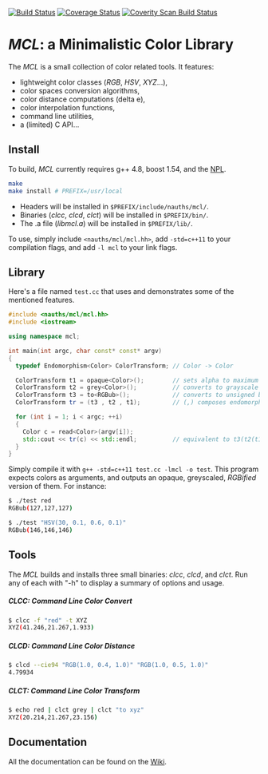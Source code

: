 [![Build Status](https://travis-ci.org/nicuveo/MCL.svg?branch=master)](https://travis-ci.org/nicuveo/MCL)
[![Coverage Status](https://coveralls.io/repos/nicuveo/MCL/badge.svg?branch=master&service=github)](https://coveralls.io/github/nicuveo/MCL?branch=master)
[![Coverity Scan Build Status](https://scan.coverity.com/projects/6560/badge.svg)](https://scan.coverity.com/projects/nicuveo-mcl)

*MCL*: a Minimalistic Color Library
===================================

The *MCL* is a small collection of color related tools. It features:
  * lightweight color classes (*RGB*, *HSV*, *XYZ*...),
  * color spaces conversion algorithms,
  * color distance computations (delta e),
  * color interpolation functions,
  * command line utilities,
  * a (limited) C API...


Install
-------

To build, *MCL* currently requires g++ 4.8, boost 1.54, and the
[NPL](https://github.com/nicuveo/NPL).

``` bash
make
make install # PREFIX=/usr/local
```

* Headers will be installed in `$PREFIX/include/nauths/mcl/`.
* Binaries (*clcc*, *clcd*, *clct*) will be installed in `$PREFIX/bin/`.
* The .a file (*libmcl.a*) will be installed in  `$PREFIX/lib/`.

To use, simply include `<nauths/mcl/mcl.hh>`, add `-std=c++11` to your
compilation flags, and add `-l mcl` to your link flags.


Library
-------

Here's a file named `test.cc` that uses and demonstrates some of the mentioned features.

``` c++
#include <nauths/mcl/mcl.hh>
#include <iostream>

using namespace mcl;

int main(int argc, char const* const* argv)
{
  typedef Endomorphism<Color> ColorTransform; // Color -> Color

  ColorTransform t1 = opaque<Color>();        // sets alpha to maximum
  ColorTransform t2 = grey<Color>();          // converts to grayscale
  ColorTransform t3 = to<RGBub>();            // converts to unsigned byte RGB
  ColorTransform tr = (t3 , t2 , t1);         // (,) composes endomorphisms

  for (int i = 1; i < argc; ++i)
  {
    Color c = read<Color>(argv[i]);
    std::cout << tr(c) << std::endl;          // equivalent to t3(t2(t1(c)))
  }
}

```

Simply compile it with `g++ -std=c++11 test.cc -lmcl -o test`.  This
program expects colors as arguments, and outputs an opaque, greyscaled,
*RGBified* version of them. For instance:

``` bash
$ ./test red
RGBub(127,127,127)

$ ./test "HSV(30, 0.1, 0.6, 0.1)"
RGBub(146,146,146)
```


Tools
-----

The *MCL* builds and installs three small binaries: *clcc*, *clcd*, and
*clct*. Run any of each with "-h" to display a summary of options and
usage.

##### *CLCC*: Command Line Color Convert

``` bash
$ clcc -f "red" -t XYZ
XYZ(41.246,21.267,1.933)
```

##### *CLCD*: Command Line Color Distance

``` bash
$ clcd --cie94 "RGB(1.0, 0.4, 1.0)" "RGB(1.0, 0.5, 1.0)"
4.79934
```

##### *CLCT*: Command Line Color Transform

``` bash
$ echo red | clct grey | clct "to xyz"
XYZ(20.214,21.267,23.156)
```


Documentation
-------------

All the documentation can be found on the [Wiki](https://github.com/nicuveo/MCL/wiki).
